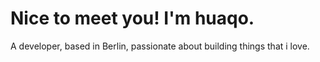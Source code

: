 # Nice to meet you! I'm huaqo.

A developer, based in Berlin, passionate about building things that i love. 
